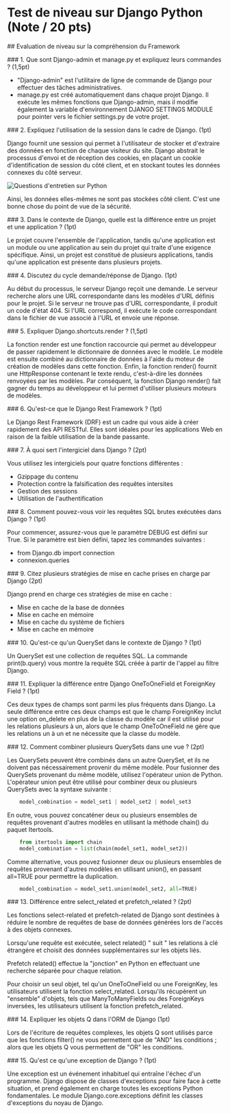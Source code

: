 # Test de niveau sur Django Python (Note / 20 pts)

## Evaluation de niveau sur la compréhension du Framework 

### 1. Que sont Django-admin et manage.py et expliquez leurs commandes ? (1,5pt)

- "Django-admin" est l'utilitaire de ligne de commande de Django pour effectuer des tâches administratives. 
- manage.py est créé automatiquement dans chaque projet Django. Il exécute les mêmes fonctions que Django-admin, mais il modifie également la variable d'environnement DJANGO SETTINGS MODULE pour pointer vers le fichier settings.py de votre projet.

### 2. Expliquez l'utilisation de la session dans le cadre de Django. (1pt)

Django fournit une session qui permet à l'utilisateur de stocker et d'extraire des données en fonction de chaque visiteur du site. 
Django abstrait le processus d'envoi et de réception des cookies, en plaçant un cookie d'identification de session du côté client, et en stockant toutes les données connexes du côté serveur.

![Questions d'entretien sur Python](https://static.javatpoint.com/interview/images/python-interview-q58.png)

Ainsi, les données elles-mêmes ne sont pas stockées côté client. C'est une bonne chose du point de vue de la sécurité.

### 3. Dans le contexte de Django, quelle est la différence entre un projet et une application ? (1pt)

Le projet couvre l'ensemble de l'application, tandis qu'une application est un module ou une application au sein du projet qui traite d'une exigence spécifique. Ainsi, un projet est constitué de plusieurs applications, tandis qu'une application est présente dans plusieurs projets.

### 4. Discutez du cycle demande/réponse de Django. (1pt)

Au début du processus, le serveur Django reçoit une demande. Le serveur recherche alors une URL correspondante dans les modèles d'URL définis pour le projet. Si le serveur ne trouve pas d'URL correspondante, il produit un code d'état 404. Si l'URL correspond, il exécute le code correspondant dans le fichier de vue associé à l'URL et envoie une réponse.

### 5. Expliquer Django.shortcuts.render ? (1,5pt)

La fonction render est une fonction raccourcie qui permet au développeur de passer rapidement le dictionnaire de données avec le modèle. Le modèle est ensuite combiné au dictionnaire de données à l'aide du moteur de création de modèles dans cette fonction. 
Enfin, la fonction render() fournit une HttpResponse contenant le texte rendu, c'est-à-dire les données renvoyées par les modèles. Par conséquent, la fonction Django render() fait gagner du temps au développeur et lui permet d'utiliser plusieurs moteurs de modèles.

### 6. Qu'est-ce que le Django Rest Framework ? (1pt)

Le Django Rest Framework (DRF) est un cadre qui vous aide à créer rapidement des API RESTful. Elles sont idéales pour les applications Web en raison de la faible utilisation de la bande passante.

### 7. À quoi sert l'intergiciel dans Django ? (2pt)

Vous utilisez les intergiciels pour quatre fonctions différentes :
- Gzippage du contenu
- Protection contre la falsification des requêtes intersites
- Gestion des sessions
- Utilisation de l'authentification

### 8. Comment pouvez-vous voir les requêtes SQL brutes exécutées dans Django ? (1pt)

Pour commencer, assurez-vous que le paramètre DEBUG est défini sur True. Si le paramètre est bien défini, tapez les commandes suivantes :

- from Django.db import connection
- connexion.queries

### 9. Citez plusieurs stratégies de mise en cache prises en charge par Django (2pt)

Django prend en charge ces stratégies de mise en cache :
- Mise en cache de la base de données
- Mise en cache en mémoire
- Mise en cache du système de fichiers
- Mise en cache en mémoire

### 10. Qu'est-ce qu'un QuerySet dans le contexte de Django ? (1pt)

Un QuerySet est une collection de requêtes SQL. La commande print(b.query) vous montre la requête SQL créée à partir de l'appel au filtre Django.

### 11. Expliquer la différence entre Django OneToOneField et ForeignKey Field ? (1pt)

Ces deux types de champs sont parmi les plus fréquents dans Django. 
La seule différence entre ces deux champs est que le champ ForeignKey inclut une option on_delete en plus de la classe du modèle car il est utilisé pour les relations plusieurs à un, alors que le champ OneToOneField ne gère que les relations un à un et ne nécessite que la classe du modèle.

### 12. Comment combiner plusieurs QuerySets dans une vue ? (2pt)

Les QuerySets peuvent être combinés dans un autre QuerySet, et ils ne doivent pas nécessairement provenir du même modèle.
Pour fusionner des QuerySets provenant du même modèle, utilisez l'opérateur union de Python.
L'opérateur union peut être utilisé pour combiner deux ou plusieurs QuerySets avec la syntaxe suivante :
```python
    model_combination = model_set1 | model_set2 | model_set3
```
En outre, vous pouvez concaténer deux ou plusieurs ensembles de requêtes provenant d'autres modèles en utilisant la méthode chain() du paquet Itertools.
```python
    from itertools import chain
    model_combination = list(chain(model_set1, model_set2))
```
Comme alternative, vous pouvez fusionner deux ou plusieurs ensembles de requêtes provenant d'autres modèles en utilisant union(), en passant all=TRUE pour permettre la duplication.
```python
    model_combination = model_set1.union(model_set2, all=TRUE)
```

### 13. Différence entre select_related et prefetch_related ? (2pt)

Les fonctions select-related et prefetch-related de Django sont destinées à réduire le nombre de requêtes de base de données générées lors de l'accès à des objets connexes.

Lorsqu'une requête est exécutée, select related() " suit " les relations à clé étrangère et choisit des données supplémentaires sur les objets liés.

Prefetch related() effectue la "jonction" en Python en effectuant une recherche séparée pour chaque relation.

Pour choisir un seul objet, tel qu'un OneToOneField ou une ForeignKey, les utilisateurs utilisent la fonction select_related. Lorsqu'ils récupèrent un "ensemble" d'objets, tels que ManyToManyFields ou des ForeignKeys inversées, les utilisateurs utilisent la fonction prefetch_related.

### 14. Expliquer les objets Q dans l'ORM de Django (1pt)

Lors de l'écriture de requêtes complexes, les objets Q sont utilisés parce que les fonctions filter() ne vous permettent que de "AND" les conditions ; alors que les objets Q vous permettent de "OR" les conditions.

### 15. Qu'est ce qu'une exception de Django ? (1pt)

Une exception est un événement inhabituel qui entraîne l'échec d'un programme. Django dispose de classes d'exceptions pour faire face à cette situation, et prend également en charge toutes les exceptions Python fondamentales. 
Le module Django.core.exceptions définit les classes d'exceptions du noyau de Django.
